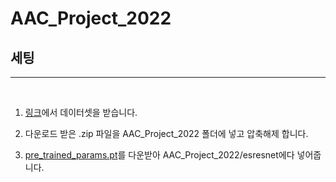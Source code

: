 # AAC_Project_2022

## 세팅
---

<br>

1. [링크](https://drive.google.com/file/d/1Wen5gdD7yxv2f6cY-0RUiAoB6__zw0A7/view?usp=sharing)에서 데이터셋을 받습니다.

2. 다운로드 받은 .zip 파일을 AAC_Project_2022 폴더에 넣고 압축해제 합니다.

3. [pre_trained_params.pt](https://drive.google.com/file/d/1LMaEWhYT6n4-Xuacy0CPJd_Vzc-Uhywc/view?usp=sharing)를 다운받아 AAC_Project_2022/esresnet에다 넣어줍니다.